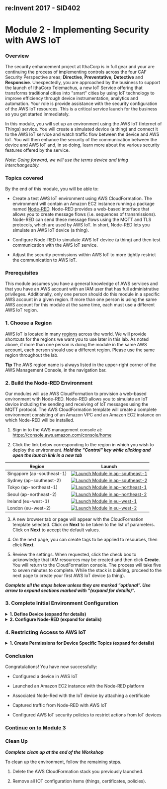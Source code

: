 ## re:Invent 2017 - SID402

# Module 2 - Implementing Security with AWS IoT

### Overview

The security enhancement project at IthaCorp is in full gear and your are continuing the process of implementing controls across the four CAF Security Perspective areas; **Directive**, **Preventative**, **Detective** and **Responsive**. Unexpectedly, you are approached by the business to support the launch of IthaCorp Telemachus, a new IoT Service offering that transforms traditional cities into "smart" cities by using IoT technology to improve efficiency through device instrumentation, analytics and automation. Your role is provide assistance with the security configuration of the AWS IoT resources. This is a critical service launch for the business so you get started immediately.

In this module, you will set up an environment using the AWS IoT (Internet of Things) service. You will create a simulated device (a thing) and connect it to the AWS IoT service and watch traffic flow between the device and AWS IoT. You will then enhance the security of the communication between the device and AWS IoT and, in so doing, learn more about the various security features offered by the service.

*Note: Going forward, we will use the terms device and thing interchangeably.*

### Topics covered

By the end of this module, you will be able to:

* Create a test AWS IoT environment using AWS CloudFormation. The environment will contain an Amazon EC2 instance running a package named [Node-RED](https://en.wikipedia.org/wiki/Node-RED). Node-RED provides a web-based interface that allows you to create message flows (i.e. sequences of transmissions). Node-RED can send these message flows using the MQTT and TLS protocols, which are used by AWS IoT. In short, Node-RED lets you simulate an AWS IoT device (a thing).

* Configure Node-RED to simuilate AWS IoT device (a thing) and then test communication with the AWS IoT service.

* Adjust the security permissions within AWS IoT to more tightly restrict the communication to AWS IoT.

### Prerequisites

This module assumes you have a general knowledge of AWS services and that you have an AWS account with an IAM user that has full administrative privileges. Additionally, only one person should do this module in a specific AWS account in a given region. If more than one person is using the same AWS account for this module at the same time, each must use a different AWS IoT region.

### 1. Choose a Region

AWS IoT is located in many [regions](http://docs.aws.amazon.com/general/latest/gr/rande.html#iot_region) across the world. We will provide shortcuts for the regions we want you to use later in this lab. As noted above, if more than one person is doing the module in the same AWS account, each person should use a different region.  Please use the same region throughout the lab.

**Tip** The AWS region name is always listed in the upper-right corner of the AWS Management Console, in the navigation bar.

### 2. Build the Node-RED Environment

Our modules will use AWS CloudFormation to provision a web-based environment with Node-RED. Node-RED allows you to simulate an IoT device including the sending and receiving of IoT messages using the MQTT protocol. The AWS CloudFormation template will create a complete environment consisting of an Amazon VPC and an Amazon EC2 instance on which Node-RED will be installed.

1. Sign in to the AWS management console at: <https://console.aws.amazon.com/console/home>

2. Click the link below corresponding to the region in which you wish to deploy the environment.
___Hold the "Control" key while clicking and open the launch link in a new tab___

Region| Launch
------|-----
Singapore (ap-southeast-1) | [![Launch Module in ap-southeast-1](http://docs.aws.amazon.com/AWSCloudFormation/latest/UserGuide/images/cloudformation-launch-stack-button.png)](https://console.aws.amazon.com/cloudformation/home?region=ap-southeast-1#/stacks/new?stackName=SID402-IoTSecurityLab&templateURL=https://s3-us-west-2.amazonaws.com/sid402-artifacts/scripts/IoT_Security_Lab_VPC.yaml)
Sydney (ap-southeast-2) | [![Launch Module in ap-southeast-2](http://docs.aws.amazon.com/AWSCloudFormation/latest/UserGuide/images/cloudformation-launch-stack-button.png)](https://console.aws.amazon.com/cloudformation/home?region=ap-southeast-2#/stacks/new?stackName=SID402-IoTSecurityLab&templateURL=https://s3-us-west-2.amazonaws.com/sid402-artifacts/scripts/IoT_Security_Lab_VPC.yaml)
Tokyo (ap-northeast-1) | [![Launch Module in ap-northeast-1](http://docs.aws.amazon.com/AWSCloudFormation/latest/UserGuide/images/cloudformation-launch-stack-button.png)](https://console.aws.amazon.com/cloudformation/home?region=ap-northeast-1#/stacks/new?stackName=SID402-IoTSecurityLab&templateURL=https://s3-us-west-2.amazonaws.com/sid402-artifacts/scripts/IoT_Security_Lab_VPC.yaml)
Seoul (ap-northeast-2) | [![Launch Module in ap-northeast-2](http://docs.aws.amazon.com/AWSCloudFormation/latest/UserGuide/images/cloudformation-launch-stack-button.png)](https://console.aws.amazon.com/cloudformation/home?region=ap-northeast-2#/stacks/new?stackName=SID402-IoTSecurityLab&templateURL=https://s3-us-west-2.amazonaws.com/sid402-artifacts/scripts/IoT_Security_Lab_VPC.yaml)
Ireland (eu-west-1) | [![Launch Module in eu-west-1](http://docs.aws.amazon.com/AWSCloudFormation/latest/UserGuide/images/cloudformation-launch-stack-button.png)](https://console.aws.amazon.com/cloudformation/home?region=eu-west-1#/stacks/new?stackName=SID402-IoTSecurityLab&templateURL=https://s3-us-west-2.amazonaws.com/sid402-artifacts/scripts/IoT_Security_Lab_VPC.yaml)
London (eu-west-2) | [![Launch Module in eu-west-2](http://docs.aws.amazon.com/AWSCloudFormation/latest/UserGuide/images/cloudformation-launch-stack-button.png)](https://console.aws.amazon.com/cloudformation/home?region=eu-west-2#/stacks/new?stackName=SID402-IoTSecurityLab&templateURL=https://s3-us-west-2.amazonaws.com/sid402-artifacts/scripts/IoT_Security_Lab_VPC.yaml)

3. A new browser tab or page will appear with the CloudFormation template selected. Click on **Next** to be taken to the list of parameters.  Click on **Next** to accept the default values.

4. On the next page, you can create tags to be applied to resources, then click **Next**.

5. Review the settings. When requested, click the check box to acknowledge that IAM resources may be created and then click **Create**. You will return to the CloudFormation console. The process will take five to seven minutes to complete. While the stack is building, proceed to the next page to create your first AWS IoT device (a thing).

___Complete all the steps below unless they are marked "optional". Use arrow to expand sections marked with "(expand for details)".___

### 3. Complete Initial Environment Configuration

<details>
<summary><strong>1. Define Device (expand for details)
</strong></summary><p>
<br/>

You will now define an IoT device. A device is recognized by AWS IoT through a certificate. You will create a certificate and attach it to the device. You will also attach a policy to the device that gives the device (thing) full access to AWS IoT. Later in this module, you will configure the Node-RED with this certificate which will cause AWS IoT to recognize Node-RED as an AWS IoT device.

1. Make sure you are still working in the same AWS region in which you are building the AWS CloudFormation stack.

2. Select the service **AWS IoT** from the AWS Console. If you see a **Get started** button, click that.

3. From the menu on the left, select **Manage**, **Things** and the click the **Register a thing** button (if there are already things listed, click the **Create** button instead).

4. Enter the name `device1` and click **Create thing**. You should see a new entry as shown below.

    ![](images/image2.png "image")

5. On the left select **Secure**, then **Certificates**, then click **Create a certificate** and then Click **Create certificate.** You will then be presented with a page telling you the certificate has been created and given the opportunity to download four items as shown below. Continue below this picture for download instructions.

    ![](images/image3.png "image")

    Use the top three download links to download the certificate, public key, and private key to a folder on your system. Also download the root CA from the link above the Activate button by right-clicking and saving the file as **rootCA.pem**. To clarify, you are downloading **four** separate items!  Once done and verified you have the files locally saved, click **Activate** and then scroll to the bottom of the window and click **Attach a policy**.

    You have thus far created a device and a certificate. You will now define what the holder of the certificate (which will eventually be Node-RED running on Amazon EC2) can do.

6. Click **Create new policy**.

7. On the **Create a policy** page create the statement as follows:

    ![](images/image4.png "image")

    **Name**: device1_full_access

    **Action**: iot:*

    **Resource ARN**: *

    **Effect**: Allow

    This represents a policy named device1_full_access that can perform all iot actions ( iot:* ) on all resources. In other words, the policy will grant full IoT access to any certificate to which the policy is attached.

8. Select **Create**.

9. From the main AWS IoT menu, select **Security Certificates.**

10. Select the certificate that you created above by hovering over the certificate and checking the blue box that appears. With it checked, select the drop-down menu **Actions** and click on **Attach policy**. Then select the **device1_full_access** policy and click **Attach**. You have now attached the policy to the certificate.

11. Select the drop-down menu **Actions** and click on **Attach thing** and select the thing named **device1**. Click **Attach**. You have now attached the certificate with its policy to the device. Later in this module, you will configure Node-RED with the certificate that has this policy causing, Node-RED to be recognized by AWS IoT as **device1**.

12. On this AWS IoT console home page, near the bottom left click Settings. Copy the value in the **Endpoint** field and save it in a text file. You will need this value later in the module when you configure Node-RED.
</details>

<details>
<summary><strong>2. Configure Node-RED (expand for details)
</strong></summary><p>
<br/>

1. By this point, the CloudFormation stack with the Node-RED Amazon EC2 instance should be complete Go to the AWS CloudFormation console, select the stack and look at the output tab. If you do not see the output tab, refresh the CloudFormation console page.  You should see the following values:

    **HostIPAddress**: The IP address of the EC2 instance

    **NodeREDURL**: The URL of the EC2 instance

2. Browse to the URL and you should see Node-RED appear.  If you receive a timeout message or your browser pauses, the initial set up of the instance may still be taking places.   In that case, just wait a minute or two and try again.

    ![](images/image5.png "image")

    The interface has three sections. Going from left to right:

    **Nodes**: These represent actions or objects for Node-RED.

    **Flow Canvas**: You position nodes, configure them, and connect them on the canvas to create message flows.

    **Info/Debug**: The info tab will provide more details on the selected node. The debug tab will show in real time all activity for the debug nodes.

    Click on the **device1** tab. This will display the two flows to be tested. The first flow, **Publish time locally**, generate a binary timestamp (the Generate Timestamp node), then have that converted to a friendly date and time (the timestampToString node), and then finally print the time to the debug window (the Print Time node). The second flow will do something similar, except you will see there is an additional output to be configured to send the message to the AWS IoT service.

    **First flow - Publish time locally**

3. On the right side of the make sure the debug tab is selected.

4. On the Generate Timestamp node for Publish time locally, click the button on the left side. This will generate the timestamp, then convert and send. You will see the message in the debug frame. Every click on the inject node (Generate Timestamp) will publish a message in the debug window. See the vertical red arrows below for clarification.

    ![](images/image6.png "image")

    **Second flow - Single click message to AWS IoT**

5. The second flow under **Single click message to AWS IoT** does two things. Like the first flow, Node-RED will print a timestamp locally. Additionally, there is also a branch flow which translates the time to JSON format (the timestampToJSON node) and then sends the message to AWS IoT (the AWS IoT node). You will see a red alert icon on the upper right corner of the AWS IoT node because some configuration information is missing.

    To configure the AWS IoT node, double-click it. This will bring up a window that allows you to edit the MQTT properties of the node. [MQTT](https://en.wikipedia.org/wiki/MQTT) is one of the underlying network protocols used by AWS IoT. Click the pencil icon as shown below by the red arrow.

    ![](images/image7.png "image")

    Another window will appear on which you will enter MQTT configuration information.

    On the Connection tab, configure the following:

    **Server**: Endpoint value that you copied earlier

    **Port**: 8883 (Make sure you use this value otherwise your messages will not go through!)

    **Client ID**: device1

    Now check the box named Enable Secure SSL/TLS communication. The window should like similar to that shown below.

    ![](images/image8.png "image")

6. Click the pencil next to the Add new tls-config dropdown as shown by the red arrow above. A new window will appear as shown below.

    ![](images/image9.png "image")

7. On the Add new-tls-config screen, make sure the **Use key and certificates from local files** is deselected (which would cause Node-RED to use files on the Node-RED instance itself), and instead select the Upload button for each and navigate to the directory where the files are saved. The files will have names similar to the following:

    **Certificate**: c1234567-certificate.pem

    **Private Key**: c1234567-private.pem.key

    **CA Certificate**: rootCA.pem

    **Verify server certificate**: selected

    **Name**: IoT Security Lab
    
    If for some reason you forgot to download the **CA Certificate** earlier, you can find it here:
    
    [![rootCA.pem]](https://www.symantec.com/content/en/us/enterprise/verisign/roots/VeriSign-Class%203-Public-Primary-Certification-Authority-G5.pem)
    

8. Then click **Add**, which will bring you back to the **Add mqtt-broker config node** window.

9. From the mqtt-broker config node page, click **Add**. You will return to the **Edit mqtt out node** window.

10. Enter the following information into the fields in the window.

    **Topic:** topic1

    **QoS**: 0

    **Name:** AWS IoT

    The server name will already be filled in based on the information you have provided as shown in the screen below. Later in the module, we will show how to subscribe to messages sent to **topic1** to verify communication from AWS IoT and Node-RED.

    ![](images/image10.png "image")

11. Click **Done** to go back to the main GUI.

12. Finally, notice that the **Deploy** icon in the upper right of the GUI is red. This means changes have been made and need to be deployed. Click on this button and the flow will be saved, validated, and ready for use. If validation succeeds, the AWS IoT node (the Node-RED Amazon EC2 instance) will connect to the AWS IoT platform. You should see a green icon with connected under the AWS IoT node, Node-RED was able to successfully connect to the AWS IoT platform.

13. Bring up the AWS Console in a new browser window or tab and navigate to the AWS IoT console and select **Test**. Then select Subscribe to a topic link, enter **topic1** as the topic, and finally click the Subscribe to topic button per the figure below.

    ![](images/image11.png "image")

    The MQTT client will then appear as shown below.

    ![](images/image12.png "image")

14. Return to the Node-RED window. Clean out the debug window by clicking the trash can icon. Click the button to the left of the Generate Timestamp node for the Single click message to AWS IoT flow. You will see the friendly date and time posted in the debug window, but you will also see the message published in the MQTT client in the AWS Console. Notice also that the AWS IoT node continues to show that it is connected which means that the policy attached to the certificate does allow the desired communication.

    ![](images/image13.png "image")

15. Now return to the AWS IoT window with the MQTT client. You should see a message that was published to topic1 as shown in the figure below.

    ![](images/image14.png "image")

    You have now done the following:

    * Defined an IoT device.

    * Created a certificate and attached a policy which has full access to AWS IoT

    * Launched a Node-RED instance on AWS and configured Node-RED with the certificate information from AWS IoT, thereby enabling the Node-RED instance to simulate an IoT device and communicate with AWS IoT

    * Captured traffic from Node-RED within AWS IoT.

    You will now learn how to restrict access to AWS IoT.
</details>

### 4. Restricting Access to AWS IoT

<details>
<summary><strong>1. Create Permissions for Device Specific Topics (expand for details)
</strong></summary><p>
<br/>

Earlier in this module you created a policy for your AWS IoT certificate that was very open and allowed the holder of that certificate to publish to any IoT topic. We are now going to show you how to restrict that policy so it only allows publishing to the topic we have already created.

1. Go to the main IoT console and choose **Security Policies**. You should see a policy named device1_full_acccess. Click directly on the policy name.

    On the top of the window you will see the policy ARN (Amazon Resource Name). It will look something like:

    `arn:aws:iot:us-west-2:123456789012:policy/device1_full_access`

    Copy the region name (`us-west-2` in the above example) and the account number (`123456789012` in the above example) to a scratch file for future use.

2. Go back to the main IoT console and choose **Security &gt Policies**. Click **Create**.

    Enter `device1_allow_publish` and click **Advanced mode.**

3. Replace the JSON with the content below, replacing `REGION` and `ACCOUNT` with the values you copied earlier. Make sure you retain all of the colon (:) separators.

````
    {
      "Version": "2012-10-17",
      "Statement": [
        {
          "Effect": "Allow",
         "Action": [
            "iot:Subscribe",
            "iot:Connect",
            "iot:Receive"
          ],
          "Resource": [
            "*"
          ]
        },
        {
          "Effect": "Allow",
          "Action": [
            "iot:Publish"
          ],
          "Resource": [
            "arn:aws:iot:REGION:ACCOUNT:topic/topic1"
          ]
        }
      ]
    }

````

4. Click **Create**.

5. Navigate to **Security-&gtCertificates** and select your certificate then click on **Policies**. Now select **Attach policy** under Actions and select **device1_allow_publish**. Then detach the **device1_full_access** policy from the certificate.

6. Go to the IoT console and select **Test**. Subscribe to **topic1**.

7. Go to the Node-RED window and generate another message under **Single click message to AWS IoT**. You should see messages continue to appear on the test window. The AWS IoT node should continue to remain connected.
    You have now restricted the AWS IoT device represented by Node-RED so that it can only publish to the topic named **topic1**.

8. On the Node-RED window, double click on the **AWS IoT** node. Change the topic name to **topic2**. Click **Done**. Click **Deploy**.

9. Generate another message under **Single click message to AWS IoT**. You should see the AWS IoT node disconnect for a few seconds as shown in the figure below. This is because you are only allowed to publish to topic **topic1**.

![](images/image15.png "image")
</details>

### Conclusion

Congratulations! You have now successfully:

-   Configured a device in AWS IoT

-   Launched an Amazon EC2 instance with the Node-RED platform

-   Associated Node-Red with the IoT device by attaching a certificate

-   Captured traffic from Node-RED with AWS IoT

-   Configured AWS IoT security policies to restrict actions from IoT devices

### [Continue on to Module 3](https://github.com/awslabs/aws-security-odyssey/tree/master/SID402Workshop/3_AutoSecRemediation)

### Clean Up
___Complete clean up at the end of the Workshop___

To clean up the environment, follow the remaining steps.

1.  Delete the AWS CloudFormation stack you previously launched.

2.  Remove all IOT configuration items (things, certificates, policies).

